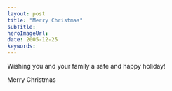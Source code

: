 ```yaml
---
layout: post 
title: "Merry Christmas"
subTitle: 
heroImageUrl: 
date: 2005-12-25
keywords: 
---
```


Wishing you and your family a safe and happy holiday!

Merry Christmas